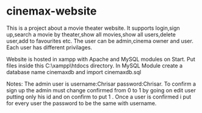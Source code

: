# cinemax-website

This is a project about a movie theater website.
It supports login,sign up,search a movie by theater,show all movies,show all users,delete user,add to favourites etc.
The user can be admin,cinema owner and user.
Each user has different privilages.

Website is hosted in xampp with Apache and MySQL modules on Start.
Put files inside this C:\xampp\htdocs directory.
In MySQL Module create a database name cinemaxdb and import cinemaxdb.sql

Notes: The admin user is username:Chrisar password:Chrisar.
To confirm a sign up the admin must change confirmed from 0 to 1 by going on edit user putting only his id and on confirm to put 1 .
Once a user is confirmed i put for every user the password to be the same with username.
